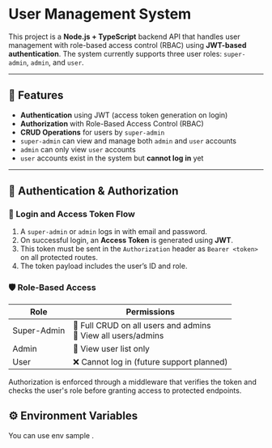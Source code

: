 # User Management System

This project is a **Node.js + TypeScript** backend API that handles user management with role-based access control (RBAC) using **JWT-based authentication**. The system currently supports three user roles: `super-admin`, `admin`, and `user`.

---

## 🚀 Features

- **Authentication** using JWT (access token generation on login)
- **Authorization** with Role-Based Access Control (RBAC)
- **CRUD Operations** for users by `super-admin`
- `super-admin` can view and manage both `admin` and `user` accounts
- `admin` can only view `user` accounts
- `user` accounts exist in the system but **cannot log in** yet

---

## 🔐 Authentication & Authorization

### 🔑 Login and Access Token Flow

1. A `super-admin` or `admin` logs in with email and password.
2. On successful login, an **Access Token** is generated using **JWT**.
3. This token must be sent in the `Authorization` header as `Bearer <token>` on all protected routes.
4. The token payload includes the user’s ID and role.

### 🛡️ Role-Based Access

| Role        | Permissions                                                           |
|-------------|------------------------------------------------------------------------|
| Super-Admin | 🔄 Full CRUD on all users and admins <br> 👀 View all users/admins     |
| Admin       | 👀 View user list only                                                |
| User        | ❌ Cannot log in (future support planned)                             |

Authorization is enforced through a middleware that verifies the token and checks the user's role before granting access to protected endpoints.


## ⚙️ Environment Variables

You can use env sample .
